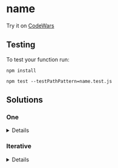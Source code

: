 # name

Try it on [CodeWars]()

## Testing

To test your function run:

```
npm install

npm test --testPathPattern=name.test.js
```

## Solutions

### One

<summary>


<details>



```js

```

</details>

</summary>

### Iterative

<summary>

<details>

```js


```

</details>
</summary>
